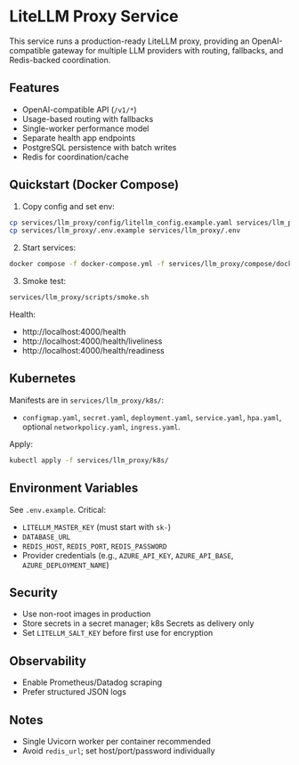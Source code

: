 # LiteLLM Proxy Service

This service runs a production-ready LiteLLM proxy, providing an OpenAI-compatible gateway for multiple LLM providers with routing, fallbacks, and Redis-backed coordination.

## Features
- OpenAI-compatible API (`/v1/*`)
- Usage-based routing with fallbacks
- Single-worker performance model
- Separate health app endpoints
- PostgreSQL persistence with batch writes
- Redis for coordination/cache

## Quickstart (Docker Compose)

1) Copy config and set env:
```bash
cp services/llm_proxy/config/litellm_config.example.yaml services/llm_proxy/config/litellm_config.yaml
cp services/llm_proxy/.env.example services/llm_proxy/.env
```

2) Start services:
```bash
docker compose -f docker-compose.yml -f services/llm_proxy/compose/docker-compose.override.yml --env-file services/llm_proxy/.env up -d
```

3) Smoke test:
```bash
services/llm_proxy/scripts/smoke.sh
```

Health:
- http://localhost:4000/health
- http://localhost:4000/health/liveliness
- http://localhost:4000/health/readiness

## Kubernetes

Manifests are in `services/llm_proxy/k8s/`:
- `configmap.yaml`, `secret.yaml`, `deployment.yaml`, `service.yaml`, `hpa.yaml`, optional `networkpolicy.yaml`, `ingress.yaml`.

Apply:
```bash
kubectl apply -f services/llm_proxy/k8s/
```

## Environment Variables
See `.env.example`. Critical:
- `LITELLM_MASTER_KEY` (must start with `sk-`)
- `DATABASE_URL`
- `REDIS_HOST`, `REDIS_PORT`, `REDIS_PASSWORD`
- Provider credentials (e.g., `AZURE_API_KEY`, `AZURE_API_BASE`, `AZURE_DEPLOYMENT_NAME`)

## Security
- Use non-root images in production
- Store secrets in a secret manager; k8s Secrets as delivery only
- Set `LITELLM_SALT_KEY` before first use for encryption

## Observability
- Enable Prometheus/Datadog scraping
- Prefer structured JSON logs

## Notes
- Single Uvicorn worker per container recommended
- Avoid `redis_url`; set host/port/password individually